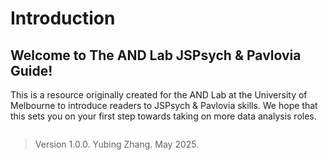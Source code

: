 # Introduction
## Welcome to The AND Lab JSPsych & Pavlovia Guide!

This is a resource originally created for the AND Lab at the University of Melbourne to introduce readers to JSPsych & Pavlovia skills. We hope that this sets you on your first step towards taking on more data analysis roles.


```{tableofcontents}
```

> Version 1.0.0. Yubing Zhang. May 2025.